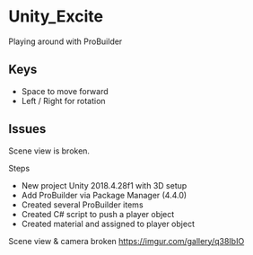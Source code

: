 # Unity_Excite

Playing around with ProBuilder

## Keys

- Space to move forward
- Left / Right for rotation

## Issues

Scene view is broken.

Steps

* New project Unity 2018.4.28f1 with 3D setup
* Add ProBuilder via Package Manager (4.4.0)
* Created several ProBuilder items
* Created C# script to push a player object
* Created material and assigned to player object

Scene view & camera broken
https://imgur.com/gallery/q38IbIO
